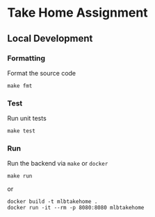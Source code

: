 # Take Home Assignment
## Local Development
### Formatting
Format the source code

```make fmt```
### Test
Run unit tests

```make test```

### Run
Run the backend via `make` or `docker`

```make run```

or

```
docker build -t mlbtakehome .
docker run -it --rm -p 8080:8080 mlbtakehome
```

